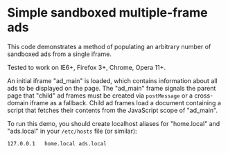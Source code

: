 # Simple sandboxed multiple-frame ads

This code demonstrates a method of populating an arbitrary number of sandboxed ads from a single iframe.

Tested to work on IE6+, Firefox 3+, Chrome, Opera 11+.

An initial iframe "ad_main" is loaded, which contains information about all ads to be displayed on the page. The "ad_main" frame signals the parent page that "child" ad frames must be created via `postMessage` or a cross-domain iframe as a fallback. Child ad frames load a document containing a script that fetches their contents from the JavaScript scope of "ad_main".

To run this demo, you should create localhost aliases for "home.local" and "ads.local" in your `/etc/hosts` file (or similar):

    127.0.0.1	home.local ads.local
